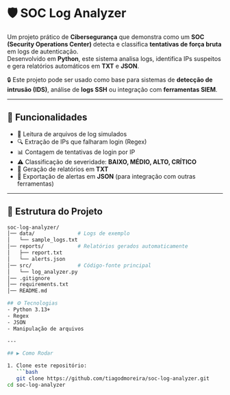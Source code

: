 # 🛡️ SOC Log Analyzer  

Um projeto prático de **Cibersegurança** que demonstra como um **SOC (Security Operations Center)** detecta e classifica **tentativas de força bruta** em logs de autenticação.  
Desenvolvido em **Python**, este sistema analisa logs, identifica IPs suspeitos e gera relatórios automáticos em **TXT** e **JSON**.  

🔒 Este projeto pode ser usado como base para sistemas de **detecção de intrusão (IDS)**, análise de **logs SSH** ou integração com **ferramentas SIEM**.

---

## 🚀 Funcionalidades  
- 📂 Leitura de arquivos de log simulados  
- 🔍 Extração de IPs que falharam login (Regex)  
- 📊 Contagem de tentativas de login por IP  
- ⚠️ Classificação de severidade: **BAIXO, MÉDIO, ALTO, CRÍTICO**  
- 📝 Geração de relatórios em **TXT**  
- 📑 Exportação de alertas em **JSON** (para integração com outras ferramentas)  

---

## 📂 Estrutura do Projeto  

```bash
soc-log-analyzer/
│── data/              # Logs de exemplo
│   └── sample_logs.txt
│── reports/           # Relatórios gerados automaticamente
│   ├── report.txt
│   └── alerts.json
│── src/               # Código-fonte principal
│   └── log_analyzer.py
│── .gitignore
│── requirements.txt
│── README.md

## ⚙️ Tecnologias  
- Python 3.13+  
- Regex  
- JSON  
- Manipulação de arquivos  

---

## ▶️ Como Rodar  

1. Clone este repositório:  
   ```bash
   git clone https://github.com/tiagodmoreira/soc-log-analyzer.git
cd soc-log-analyzer









